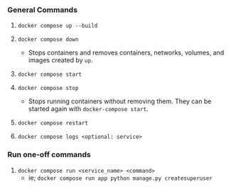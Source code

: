 ### General Commands

1. `docker compose up --build`
1. `docker compose down`

    - Stops containers and removes containers, networks, volumes, and images created by `up`.

1. `docker compose start`
1. `docker compose stop`

    - Stops running containers without removing them. They can be started again with `docker-compose start`.

1. `docker compose restart`
1. `docker compose logs <optional: service>`

### Run one-off commands

1. `docker compose run <service_name> <command>`
    - ie; `docker compose run app python manage.py createsuperuser`
